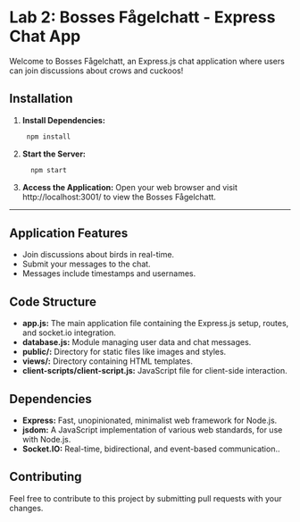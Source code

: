 # Lab 2: Bosses Fågelchatt - Express Chat App

Welcome to Bosses Fågelchatt, an Express.js chat application where users can join discussions about crows and cuckoos!

## Installation

1. **Install Dependencies:**
    ```bash
     npm install
    ```
2. **Start the Server:**
    ```bash
      npm start
    ```
3. **Access the Application:**
 Open your web browser and visit http://localhost:3001/ to view the Bosses Fågelchatt.

***

## Application Features
* Join discussions about birds in real-time.
* Submit your messages to the chat.
* Messages include timestamps and usernames.
  
## Code Structure
* **app.js:** The main application file containing the Express.js setup, routes, and socket.io integration.
* **database.js:** Module managing user data and chat messages.
* **public/:** Directory for static files like images and styles.
* **views/:** Directory containing HTML templates.
* **client-scripts/client-script.js:** JavaScript file for client-side interaction.

## Dependencies
* **Express:** Fast, unopinionated, minimalist web framework for Node.js.
* **jsdom:** A JavaScript implementation of various web standards, for use with Node.js.
* **Socket.IO:** Real-time, bidirectional, and event-based communication..

## Contributing
Feel free to contribute to this project by submitting pull requests with your changes.
